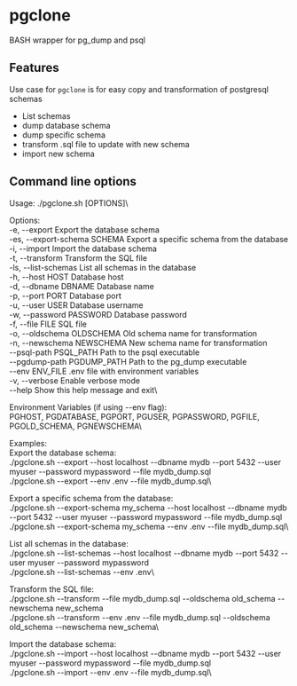 # pgclone
BASH wrapper for pg_dump and psql

## Features

Use case for `pgclone` is for easy copy and transformation of postgresql schemas

- List schemas
- dump database schema
- dump specific schema
- transform .sql file to update with new schema
- import new schema

## Command line options

Usage: ./pgclone.sh [OPTIONS]\

Options:\
  -e, --export                Export the database schema\
  -es, --export-schema SCHEMA Export a specific schema from the database\
  -i, --import                Import the database schema\
  -t, --transform             Transform the SQL file\
  -ls, --list-schemas         List all schemas in the database\
  -h, --host HOST             Database host\
  -d, --dbname DBNAME         Database name\
  -p, --port PORT             Database port\
  -u, --user USER             Database username\
  -w, --password PASSWORD     Database password\
  -f, --file FILE             SQL file\
  -o, --oldschema OLDSCHEMA   Old schema name for transformation\
  -n, --newschema NEWSCHEMA   New schema name for transformation\
      --psql-path PSQL_PATH   Path to the psql executable\
      --pgdump-path PGDUMP_PATH Path to the pg_dump executable\
      --env ENV_FILE          .env file with environment variables\
  -v, --verbose               Enable verbose mode\
  --help                      Show this help message and exit\

Environment Variables (if using --env flag):\
  PGHOST, PGDATABASE, PGPORT, PGUSER, PGPASSWORD, PGFILE, PGOLD_SCHEMA, PGNEWSCHEMA\

Examples:\
  Export the database schema:\
    ./pgclone.sh --export --host localhost --dbname mydb --port 5432 --user myuser --password mypassword --file mydb_dump.sql\
    ./pgclone.sh --export --env .env --file mydb_dump.sql\

  Export a specific schema from the database:\
    ./pgclone.sh --export-schema my_schema --host localhost --dbname mydb --port 5432 --user myuser --password mypassword --file mydb_dump.sql\
    ./pgclone.sh --export-schema my_schema --env .env --file mydb_dump.sql\

  List all schemas in the database:\
    ./pgclone.sh --list-schemas --host localhost --dbname mydb --port 5432 --user myuser --password mypassword\
    ./pgclone.sh --list-schemas --env .env\

  Transform the SQL file:\
    ./pgclone.sh --transform --file mydb_dump.sql --oldschema old_schema --newschema new_schema\
    ./pgclone.sh --transform --env .env --file mydb_dump.sql --oldschema old_schema --newschema new_schema\

  Import the database schema:\
    ./pgclone.sh --import --host localhost --dbname mydb --port 5432 --user myuser --password mypassword --file mydb_dump.sql\
    ./pgclone.sh --import --env .env --file mydb_dump.sql\
